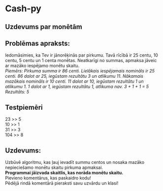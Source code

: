 # Cash-py
Uzdevums par monētām
---
## Problēmas apraksts:
Iedomāsimies, ka Tev ir jānorēķinās par pirkumu. Tavā rīcībā ir 25 centu, 10 centu, 5 centu un 1 centa monētas. Neatkarīgi no summas, apmaksa jāveic ar mazāko iespējamo monētu skaitu.<br>
*Piemērs: Pirkuma summa ir 86 centi. Lielākais iespējamais nomināls ir 25 centi. 86 dalot ar 25, iegūstam rezultātu 3 un atlikumu 11. Nākamais mazākais nomināls ir 10 centi. 11 dalot ar 10, iegūstam rezultātu 1 un atlikumu 1. 1 dalot ar 1, iegūstam rezultātu 1, atlikuma nav. 3 + 1 + 1 = 5<br>
Rezultāts: 5*

## Testpiemēri
23 >> 5<br>
10 >> 1<br>
31 >> 3<br>
104 >> 8<br>

## Uzdevums:
Uzbūvē algoritmu, kas ļauj ievadīt summu centos un nosaka mazāko nepieciešamo monētu skaitu pirkuma apmaksai.<br>
**Programmai jāizvada skaitlis, kas norāda monētu skaitu.**<br>
Pievieno komentārus, kas paskaidro kodu!<br>
Pēdējā rindā komentārā pieraksti savu uzvārdu un klasi!
